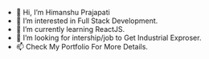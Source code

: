 - 👋 Hi, I’m Himanshu Prajapati
- 👀 I’m interested in Full Stack Development.
- 🌱 I’m currently learning ReactJS.
- 💞️ I’m looking for intership/job to Get Industrial Exproser.
- 📫 Check My Portfolio For More Details.

<!---
Himanshu2326/Himanshu2326 is a ✨ special ✨ repository because its `README.md` (this file) appears on your GitHub profile.
You can click the Preview link to take a look at your changes.
--->
